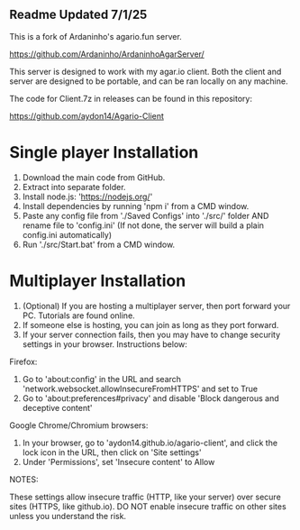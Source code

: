 ## Readme Updated 7/1/25

This is a fork of Ardaninho's agario.fun server.

https://github.com/Ardaninho/ArdaninhoAgarServer/

This server is designed to work with my agar.io client. Both the client and server are designed to be portable, and can be ran locally on any machine.

The code for Client.7z in releases can be found in this repository:

https://github.com/aydon14/Agario-Client

# Single player Installation

1. Download the main code from GitHub.
2. Extract into separate folder.
3. Install node.js: 'https://nodejs.org/'
4. Install dependencies by running 'npm i' from a CMD window.
5. Paste any config file from './Saved Configs' into './src/' folder AND rename file to 'config.ini' (If not done, the server will build a plain config.ini automatically)
6. Run './src/Start.bat' from a CMD window.

# Multiplayer Installation

1. (Optional) If you are hosting a multiplayer server, then port forward your PC. Tutorials are found online.
2. If someone else is hosting, you can join as long as they port forward.
3. If your server connection fails, then you may have to change security settings in your browser. Instructions below:

Firefox:
1. Go to 'about:config' in the URL and search 'network.websocket.allowInsecureFromHTTPS' and set to True
2. Go to 'about:preferences#privacy' and disable 'Block dangerous and deceptive content'

Google Chrome/Chromium browsers:
1. In your browser, go to 'aydon14.github.io/agario-client', and click the lock icon in the URL, then click on 'Site settings'
2. Under 'Permissions', set 'Insecure content' to Allow

NOTES:

These settings allow insecure traffic (HTTP, like your server) over secure sites (HTTPS, like github.io).
DO NOT enable insecure traffic on other sites unless you understand the risk.
